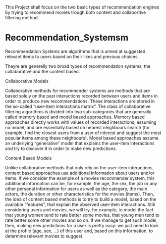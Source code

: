 This Project shall focus on the two basic types of recommendation engines by trying to recommend movies trough both content and collabortive filtering method.


# Recommendation_Systemsm
Recommendation Systems are algorithms that is aimed at suggested relevant items to users based on their likes and previous choices. 

Theyre are generelly two broad types of recommendation systems, the collaborative and the content based. 

Collaborative Models

Collaborative methods for recommender systems are methods that are based solely on the past interactions recorded between users and items in order to produce new recommendations. 
These interactions are stored in the so-called “user-item interactions matrix”.
The class of collaborative filtering algorithms is divided into two sub-categories that are generally called memory based and model based approaches.
Memory based approaches directly works with values of recorded interactions, assuming no model, and are essentially based on nearest neighbours search (for example, find the closest users from a user of interest and suggest the most popular items among these neighbours).
Model based approaches assume an underlying “generative” model that explains the user-item interactions and try to discover it in order to make new predictions. 

Content Based Models

Unlike collaborative methods that only rely on the user-item interactions, content based approaches use additional information about users and/or items. If we consider the example of a movies recommender system, this additional information can be, for example, the age, the sex, the job or any other personal information for users as well as the category, the main actors, the duration or other characteristics for the movies (items).
Then, the idea of content based methods is to try to build a model, based on the available “features”, that explain the observed user-item interactions. Still considering users and movies, we will try, for example, to model the fact that young women tend to rate better some movies, that young men tend to rate better some other movies and so on.
If we manage to get such model, then, making new predictions for a user is pretty easy: we just need to look at the profile (age, sex, …) of this user and, based on this information, to determine relevant movies to suggest.
